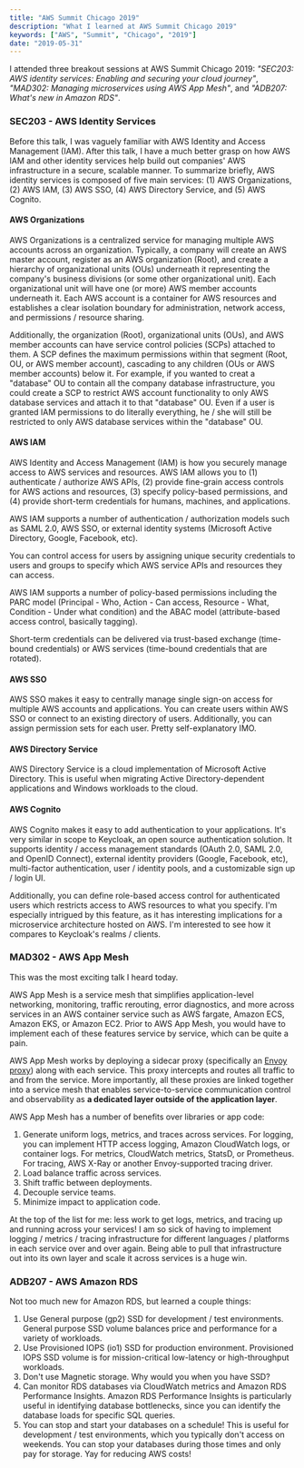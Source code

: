 ```yaml
---
title: "AWS Summit Chicago 2019"
description: "What I learned at AWS Summit Chicago 2019"
keywords: ["AWS", "Summit", "Chicago", "2019"]
date: "2019-05-31"
---
```


I attended three breakout sessions at AWS Summit Chicago 2019: *"SEC203: AWS identity services:
Enabling and securing your cloud journey"*, *"MAD302: Managing microservices using AWS App Mesh"*,
and *"ADB207: What's new in Amazon RDS"*.

### SEC203 - AWS Identity Services

Before this talk, I was vaguely familiar with AWS Identity and Access Management (IAM). After this
talk, I have a much better grasp on how AWS IAM and other identity services help build out companies'
AWS infrastructure in a secure, scalable manner. To summarize briefly, AWS identity services is
composed of five main services: (1) AWS Organizations, (2) AWS IAM, (3) AWS SSO, (4)
AWS Directory Service, and (5) AWS Cognito.

#### AWS Organizations

AWS Organizations is a centralized service for managing multiple AWS accounts across an organization.
Typically, a company will create an AWS master account, register as an AWS organization (Root), and
create a hierarchy of organizational units (OUs) underneath it representing the company's business
divisions (or some other organizational unit). Each organizational unit will have one (or more)
AWS member accounts underneath it. Each AWS account is a container for AWS resources and establishes
a clear isolation boundary for administration, network access, and permissions / resource sharing.

Additionally, the organization (Root), organizational units (OUs), and AWS member accounts can have
service control policies (SCPs) attached to them. A SCP defines the maximum permissions within that
segment (Root, OU, or AWS member account), cascading to any children (OUs or AWS member accounts)
below it. For example, if you wanted to creat a "database" OU to contain all the company database
infrastructure, you could create a SCP to restrict AWS account functionality to only AWS database
services and attach it to that "database" OU. Even if a user is granted IAM permissions to do
literally everything, he / she will still be restricted to only AWS database services within the
"database" OU.

#### AWS IAM

AWS Identity and Access Management (IAM) is how you securely manage access to AWS services and
resources. AWS IAM allows you to (1) authenticate / authorize AWS APIs, (2) provide fine-grain
access controls for AWS actions and resources, (3) specify policy-based permissions, and (4)
provide short-term credentials for humans, machines, and applications.

AWS IAM supports a number of authentication / authorization models such as SAML 2.0,
AWS SSO, or external identity systems (Microsoft Active Directory, Google, Facebook, etc).

You can control access for users by assigning unique security credentials to users and groups
to specify which AWS service APIs and resources they can access.

AWS IAM supports a number of policy-based permissions including the PARC model (Principal - Who,
Action - Can access, Resource - What, Condition - Under what condition) and the ABAC model
(attribute-based access control, basically tagging).

Short-term credentials can be delivered via trust-based exchange (time-bound credentials) or
AWS services (time-bound credentials that are rotated).

#### AWS SSO

AWS SSO makes it easy to centrally manage single sign-on access for multiple AWS accounts and
applications. You can create users within AWS SSO or connect to an existing directory of users.
Additionally, you can assign permission sets for each user. Pretty self-explanatory IMO.

#### AWS Directory Service

AWS Directory Service is a cloud implementation of Microsoft Active Directory. This is useful
when migrating Active Directory-dependent applications and Windows workloads to the cloud.

#### AWS Cognito

AWS Cognito makes it easy to add authentication to your applications. It's very similar in scope to
Keycloak, an open source authentication solution. It supports identity / access management
standards (OAuth 2.0, SAML 2.0, and OpenID Connect), external identity providers
(Google, Facebook, etc), multi-factor authentication, user / identity pools, and a customizable
sign up / login UI.

Additionally, you can define role-based access control for authenticated users which restricts access
to AWS resources to what you specify. I'm especially intrigued by this feature, as it has interesting
implications for a microservice architecture hosted on AWS. I'm interested to see how it compares to
Keycloak's realms / clients.

### MAD302 - AWS App Mesh

This was the most exciting talk I heard today.

AWS App Mesh is a service mesh that simplifies application-level networking, monitoring, traffic
rerouting, error diagnostics, and more across services in an AWS container service such as AWS
fargate, Amazon ECS, Amazon EKS, or Amazon EC2. Prior to AWS App Mesh, you would have to implement
each of these features service by service, which can be quite a pain.

AWS App Mesh works by deploying a sidecar proxy (specifically an [Envoy proxy](https://www.envoyproxy.io/))
along with each service. This proxy intercepts and routes all traffic to and from the service. More
importantly, all these proxies are linked together into a service mesh that enables service-to-service
communication control and observability as **a dedicated layer outside of the application layer**.

AWS App Mesh has a number of benefits over libraries or app code:

1) Generate uniform logs, metrics, and traces across services. For logging, you can implement HTTP
access logging, Amazon CloudWatch logs, or container logs. For metrics, CloudWatch metrics, StatsD,
or Prometheus. For tracing, AWS X-Ray or another Envoy-supported tracing driver.
2) Load balance traffic across services.
3) Shift traffic between deployments.
4) Decouple service teams.
5) Minimize impact to application code.

At the top of the list for me: less work to get logs, metrics, and tracing up and running across your
services! I am so sick of having to implement logging / metrics / tracing infrastructure for different
languages / platforms in each service over and over again. Being able to pull that infrastructure out
into its own layer and scale it across services is a huge win.

### ADB207 - AWS Amazon RDS

Not too much new for Amazon RDS, but learned a couple things:

1) Use General purpose (gp2) SSD for development / test environments. General purpose SSD volume
balances price and performance for a variety of workloads.
2) Use Provisioned IOPS (io1) SSD for production environment. Provisioned IOPS SSD volume is for
mission-critical low-latency or high-throughput workloads.
3) Don't use Magnetic storage. Why would you when you have SSD?
4) Can monitor RDS databases via CloudWatch metrics and Amazon RDS Performance Insights. Amazon RDS
Performance Insights is particularly useful in identifying database bottlenecks, since you can identify
the database loads for specific SQL queries.
5) You can stop and start your databases on a schedule! This is useful for development / test environments,
which you typically don't access on weekends. You can stop your databases during those times and only
pay for storage. Yay for reducing AWS costs!
